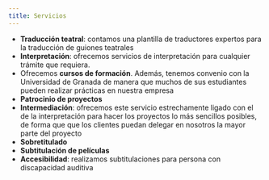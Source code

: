 ```yaml
---
title: Servicios
---
```



- **Traducción teatral**: contamos una plantilla de traductores expertos para la traducción de guiones teatrales
- **Interpretación**: ofrecemos servicios de interpretación para cualquier trámite que requiera.
- Ofrecemos **cursos de formación**. Además, tenemos convenio con la Universidad de Granada de manera que muchos de sus estudiantes pueden realizar prácticas en nuestra empresa
- **Patrocinio de proyectos**
- **Intermediación**: ofrecemos este servicio estrechamente ligado con el de la interpretación para hacer los proyectos lo más sencillos posibles,  de forma que que los clientes puedan delegar en nosotros la mayor parte del proyecto
- **Sobretitulado**
- **Subtitulación de películas**
- **Accesibilidad**: realizamos subtitulaciones para persona con discapacidad auditiva


